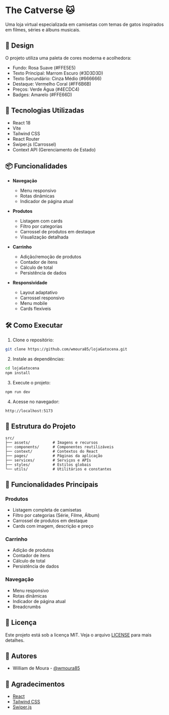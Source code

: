 # The Catverse 🐱

Uma loja virtual especializada em camisetas com temas de gatos inspirados em filmes, séries e álbuns musicais.

## 🎨 Design

O projeto utiliza uma paleta de cores moderna e acolhedora:
- Fundo: Rosa Suave (#FFE5E5)
- Texto Principal: Marrom Escuro (#3D3D3D)
- Texto Secundário: Cinza Médio (#666666)
- Destaque: Vermelho Coral (#FF6B6B)
- Preços: Verde Água (#4ECDC4)
- Badges: Amarelo (#FFE66D)

## 🚀 Tecnologias Utilizadas

- React 18
- Vite
- Tailwind CSS
- React Router
- Swiper.js (Carrossel)
- Context API (Gerenciamento de Estado)

## 📦 Funcionalidades

- **Navegação**
  - Menu responsivo
  - Rotas dinâmicas
  - Indicador de página atual

- **Produtos**
  - Listagem com cards
  - Filtro por categorias
  - Carrossel de produtos em destaque
  - Visualização detalhada

- **Carrinho**
  - Adição/remoção de produtos
  - Contador de itens
  - Cálculo de total
  - Persistência de dados

- **Responsividade**
  - Layout adaptativo
  - Carrossel responsivo
  - Menu mobile
  - Cards flexíveis

## 🛠️ Como Executar

1. Clone o repositório:
```bash
git clone https://github.com/wmoura85/lojaGatocena.git
```

2. Instale as dependências:
```bash
cd lojaGatocena
npm install
```

3. Execute o projeto:
```bash
npm run dev
```

4. Acesse no navegador:
```
http://localhost:5173
```

## 📁 Estrutura do Projeto

```
src/
├── assets/          # Imagens e recursos
├── components/      # Componentes reutilizáveis
├── context/         # Contextos do React
├── pages/           # Páginas da aplicação
├── services/        # Serviços e APIs
├── styles/          # Estilos globais
└── utils/           # Utilitários e constantes
```

## 🎯 Funcionalidades Principais

### Produtos
- Listagem completa de camisetas
- Filtro por categorias (Série, Filme, Álbum)
- Carrossel de produtos em destaque
- Cards com imagem, descrição e preço

### Carrinho
- Adição de produtos
- Contador de itens
- Cálculo de total
- Persistência de dados

### Navegação
- Menu responsivo
- Rotas dinâmicas
- Indicador de página atual
- Breadcrumbs

## 📝 Licença

Este projeto está sob a licença MIT. Veja o arquivo [LICENSE](LICENSE) para mais detalhes.

## 👥 Autores

- William de Moura - [@wmoura85](https://github.com/wmoura85/lojaGatocena.git)

## 🙏 Agradecimentos

- [React](https://reactjs.org/)
- [Tailwind CSS](https://tailwindcss.com/)
- [Swiper.js](https://swiperjs.com/)
